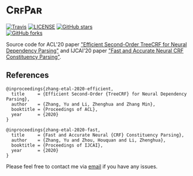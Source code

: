 # CʀꜰPᴀʀ

[![Travis](https://img.shields.io/travis/yzhangcs/crfpar.svg)](https://travis-ci.org/yzhangcs/crfpar)
[![LICENSE](https://img.shields.io/github/license/yzhangcs/crfpar.svg)](https://github.com/yzhangcs/crfpar/blob/master/LICENSE)
[![GitHub stars](https://img.shields.io/github/stars/yzhangcs/crfpar.svg)](https://github.com/yzhangcs/crfpar/stargazers)		
[![GitHub forks](https://img.shields.io/github/forks/yzhangcs/crfpar.svg)](https://github.com/yzhangcs/crfpar/network/members)

Source code for ACL'20 paper ["Efficient Second-Order TreeCRF for Neural Dependency Parsing"](https://arxiv.org/abs/2005.00975) and IJCAI'20 paper ["Fast and Accurate Neural CRF Constituency Parsing"](https://www.ijcai.org/proceedings/2020/5156.pdf).

## References

```
@inproceedings{zhang-etal-2020-efficient,
  title     = {Efficient Second-Order {TreeCRF} for Neural Dependency Parsing},
  author    = {Zhang, Yu and Li, Zhenghua and Zhang Min},
  booktitle = {Proceedings of ACL},
  year      = {2020}
}

@inproceedings{zhang-etal-2020-fast,
  title     = {Fast and Accurate Neural {CRF} Constituency Parsing},
  author    = {Zhang, Yu and Zhou, Houquan and Li, Zhenghua},
  booktitle = {Proceedings of IJCAI},
  year      = {2020}
}
```

Please feel free to contact me via [email](mailto:yzhang.cs@outlook.com) if you have any issues.
